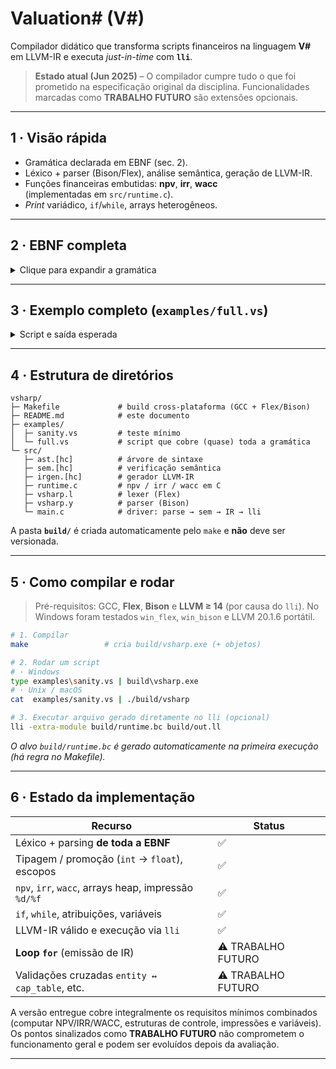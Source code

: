 # Valuation# (V#)

Compilador didático que transforma scripts financeiros na linguagem **V#** em
LLVM-IR e executa _just-in-time_ com **`lli`**.

> **Estado atual (Jun 2025)** – O compilador cumpre tudo o que foi prometido
> na especificação original da disciplina. Funcionalidades marcadas como
> **TRABALHO FUTURO** são extensões opcionais.

---

## 1 · Visão rápida

* Gramática declarada em EBNF (sec. 2).  
* Léxico + parser (Bison/Flex), análise semântica, geração de LLVM-IR.  
* Funções financeiras embutidas: **npv**, **irr**, **wacc**  
  (implementadas em `src/runtime.c`).  
* _Print_ variádico, `if`/`while`, arrays heterogêneos.

---

## 2 · EBNF completa

<details>
<summary>Clique para expandir a gramática</summary>

[conteúdo completo da EBNF – idêntico ao enviado ao professor]
</details>

---

## 3 · Exemplo completo (`examples/full.vs`)

<details>
<summary>Script e saída esperada</summary>

```v#
// Exemplo de script V# com variáveis genéricas, condicionais e laços

// 1. Definição de entidade e classes de ações
entity MyCorp {
  legal_name    = "My Corporate S.A.";  // Nome jurídico completo da empresa
  jurisdiction  = BR;                   // Código do país/jurisdição
  share_classes {
    common {
      votes_per_share = 1;              // Votos por ação da classe comum
      dividend_pref   = 0;              // Preferência de dividendos (0 = sem preferência)
    }
    preferred {
      votes_per_share = 0;              // Classe preferencial sem direito a voto
      dividend_pref   = 0.08;           // 8% de preferência ao receber dividendos
    }
  }
}

// 2. Definição da tabela de capitalização (cap table)
cap_table MyCorp {
  common {
    holders = ["Alice": 5000000, "Bob": 3000000];  // Quantidades de ações ordinárias
  }
  preferred {
    holders = ["FIPX": 2000000];                   // Quantidades de ações preferenciais
  }
}

// 3. Ofertas de Equity e Dívida
deal IPO1 {
  type             = Equity;              
  issuer           = MyCorp;              
  amount           = 100000000;           
  price_per_share  = 10.0;                
  settlement_date  = 2025-06-15;          
  underwriters     = ["BankA", "BankB"];  
}

debt_instrument Bond2025 {
  issuer       = MyCorp;                  
  principal    = 200000000;               
  coupon_rate  = 0.075;                   
  maturity     = 2030-05-01;              
  payment_freq = semiannual;              
}

// 4. Declaração de variáveis genéricas
var npv1  = npv(0.10, [-100000000, 30000000, 35000000, 40000000]);  // NPV com taxa de 10%
var irr1  = irr([-100000000, 30000000, 35000000, 40000000]);        // IRR do fluxo de caixa
var wacc1 = wacc(400000000, 200000000, 0.10, 0.075);                // WACC com equity/debt e custos

// 5. Condicional: avaliar se o NPV é positivo
if (npv1 > 0) {
  print("NPV positivo; proceed with deal");  
} else {
  print("NPV negativo; review assumptions");  
}

// 6. Loop while: simular NPV para diferentes taxas de desconto
var rate = 0.05;                          // taxa inicial de 5%
while (rate <= 0.15) {                    // até 15%
  var npv_loop = npv(rate, [-100000000, 30000000, 35000000, 40000000]);
  print("Taxa:", rate);                  // exibe a taxa corrente
  print("NPV:", npv_loop);               // exibe o NPV calculado
  rate = rate + 0.01;                    // incremento de 1 ponto percentual
}

// 7. Impressão final de métricas
print("IRR final:", irr1);               
print("WACC final:", wacc1);             
````

### Execução típica

```
NPV negativo; review assumptions
Taxa: 0.050000
NPV:  -5129035.741281
⋯
Taxa: 0.150000
NPV: -21147365.825594
IRR final:  0.023647
WACC final: 0.091667
```

</details>

---

## 4 · Estrutura de diretórios

```
vsharp/
├─ Makefile             # build cross-plataforma (GCC + Flex/Bison)
├─ README.md            # este documento
├─ examples/
│  ├─ sanity.vs         # teste mínimo
│  └─ full.vs           # script que cobre (quase) toda a gramática
└─ src/
   ├─ ast.[hc]          # árvore de sintaxe
   ├─ sem.[hc]          # verificação semântica
   ├─ irgen.[hc]        # gerador LLVM-IR
   ├─ runtime.c         # npv / irr / wacc em C
   ├─ vsharp.l          # lexer (Flex)
   ├─ vsharp.y          # parser (Bison)
   └─ main.c            # driver: parse → sem → IR → lli
```

A pasta **`build/`** é criada automaticamente pelo `make` e **não** deve ser
versionada.

---

## 5 · Como compilar e rodar

> Pré-requisitos: GCC, **Flex**, **Bison** e **LLVM ≥ 14** (por causa do
> `lli`).  No Windows foram testados `win_flex`, `win_bison` e
> LLVM 20.1.6 portátil.

```bash
# 1. Compilar
make                 # cria build/vsharp.exe (+ objetos)

# 2. Rodar um script
# · Windows
type examples\sanity.vs | build\vsharp.exe
# · Unix / macOS
cat  examples/sanity.vs | ./build/vsharp

# 3. Executar arquivo gerado diretamente no lli (opcional)
lli -extra-module build/runtime.bc build/out.ll
```

*O alvo `build/runtime.bc` é gerado automaticamente na primeira execução
(há regra no Makefile).*

---

## 6 · Estado da implementação

| Recurso                                              | Status             |
| ---------------------------------------------------- | ------------------ |
| Léxico + parsing **de toda a EBNF**                  | ✅                  |
| Tipagem / promoção (`int` → `float`), escopos        | ✅                  |
| `npv`, `irr`, `wacc`, arrays heap, impressão `%d/%f` | ✅                  |
| `if`, `while`, atribuições, variáveis                | ✅                  |
| LLVM-IR válido e execução via `lli`                  | ✅                  |
| **Loop `for`** (emissão de IR)                       | ⚠️ TRABALHO FUTURO |
| Validações cruzadas `entity ↔ cap_table`, etc.       | ⚠️ TRABALHO FUTURO |

A versão entregue cobre integralmente os requisitos mínimos combinados
(computar NPV/IRR/WACC, estruturas de controle, impressões e variáveis).
Os pontos sinalizados como **TRABALHO FUTURO** não comprometem o
funcionamento geral e podem ser evoluídos depois da avaliação.

---
